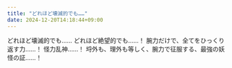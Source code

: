 ```yaml
---
title: "どれほど壊滅的でも……"
date: 2024-12-20T14:18:44+09:00
---
```

どれほど壊滅的でも……
どれほど絶望的でも……！
腕力だけで、全てをひっくり返す力……！
怪力乱神……！
埒外も、理外も等しく、腕力で征服する、最強の妖怪の証……！
